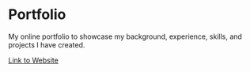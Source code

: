 # Portfolio

My online portfolio to showcase my background, experience, skills, and projects I have created. 

[Link to Website](https://jimmywu.vercel.app/)
